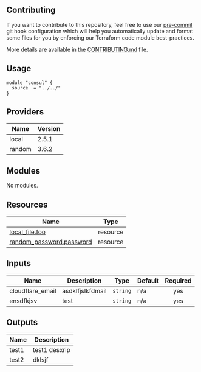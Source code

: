 <!-- BEGIN_TF_DOCS -->

## Contributing

If you want to contribute to this repository, feel free to use our [pre-commit](https://pre-commit.com/) git hook configuration
which will help you automatically update and format some files for you by enforcing our Terraform code module best-practices.

More details are available in the [CONTRIBUTING.md](./CONTRIBUTING.md#pull-request-process) file.

## Usage


```hcl
module "consul" {
  source  = "../../"
}
```

## Providers

| Name | Version |
|------|---------|
| local | 2.5.1 |
| random | 3.6.2 |

## Modules

No modules.

## Resources

| Name | Type |
|------|------|
| [local_file.foo](https://registry.terraform.io/providers/hashicorp/local/2.5.1/docs/resources/file) | resource |
| [random_password.password](https://registry.terraform.io/providers/hashicorp/random/3.6.2/docs/resources/password) | resource |

## Inputs

| Name | Description | Type | Default | Required |
|------|-------------|------|---------|:--------:|
| cloudflare\_email | asdklfjslkfdmail | `string` | n/a | yes |
| ensdfkjsv | test | `string` | n/a | yes |

## Outputs

| Name | Description |
|------|-------------|
| test1 | test1 desxrip |
| test2 | dklsjf |
<!-- END_TF_DOCS -->